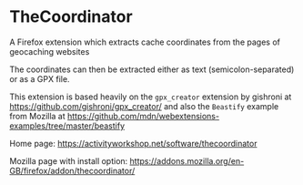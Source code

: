 # TheCoordinator
A Firefox extension which extracts cache coordinates from the pages of geocaching websites

The coordinates can then be extracted either as text (semicolon-separated) or as a GPX file.

This extension is based heavily on the `gpx_creator` extension by gishroni at https://github.com/gishroni/gpx_creator/ 
and also the `Beastify` example from Mozilla at https://github.com/mdn/webextensions-examples/tree/master/beastify

Home page: https://activityworkshop.net/software/thecoordinator

Mozilla page with install option: https://addons.mozilla.org/en-GB/firefox/addon/thecoordinator/
